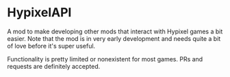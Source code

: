 # HypixelAPI

A mod to make developing other mods that interact with Hypixel games a bit easier. Note that the mod is in very early
development and needs quite a bit of love before it's super useful.

Functionality is pretty limited or nonexistent for most games. PRs and requests are definitely accepted.

